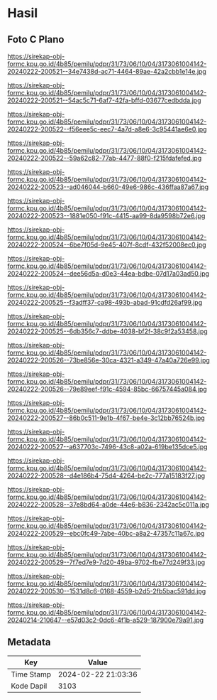 # Hasil

## Foto C Plano

https://sirekap-obj-formc.kpu.go.id/4b85/pemilu/pdpr/31/73/06/10/04/3173061004142-20240222-200521--34e7438d-ac71-4464-89ae-42a2cbb1e14e.jpg

https://sirekap-obj-formc.kpu.go.id/4b85/pemilu/pdpr/31/73/06/10/04/3173061004142-20240222-200521--54ac5c71-6af7-42fa-bffd-03677cedbdda.jpg

https://sirekap-obj-formc.kpu.go.id/4b85/pemilu/pdpr/31/73/06/10/04/3173061004142-20240222-200522--f56eee5c-eec7-4a7d-a8e6-3c95441ae6e0.jpg

https://sirekap-obj-formc.kpu.go.id/4b85/pemilu/pdpr/31/73/06/10/04/3173061004142-20240222-200522--59a62c82-77ab-4477-88f0-f215fdafefed.jpg

https://sirekap-obj-formc.kpu.go.id/4b85/pemilu/pdpr/31/73/06/10/04/3173061004142-20240222-200523--ad046044-b660-49e6-986c-436ffaa87a67.jpg

https://sirekap-obj-formc.kpu.go.id/4b85/pemilu/pdpr/31/73/06/10/04/3173061004142-20240222-200523--1881e050-f91c-4415-aa99-8da9598b72e6.jpg

https://sirekap-obj-formc.kpu.go.id/4b85/pemilu/pdpr/31/73/06/10/04/3173061004142-20240222-200524--6be7f05d-9e45-407f-8cdf-432f52008ec0.jpg

https://sirekap-obj-formc.kpu.go.id/4b85/pemilu/pdpr/31/73/06/10/04/3173061004142-20240222-200524--dee56d5a-d0e3-44ea-bdbe-07d17a03ad50.jpg

https://sirekap-obj-formc.kpu.go.id/4b85/pemilu/pdpr/31/73/06/10/04/3173061004142-20240222-200525--f3adff37-ca98-493b-abad-91cdfd26af99.jpg

https://sirekap-obj-formc.kpu.go.id/4b85/pemilu/pdpr/31/73/06/10/04/3173061004142-20240222-200525--6db356c7-ddbe-4038-bf2f-38c9f2a53458.jpg

https://sirekap-obj-formc.kpu.go.id/4b85/pemilu/pdpr/31/73/06/10/04/3173061004142-20240222-200526--73be856e-30ca-4321-a349-47a40a726e99.jpg

https://sirekap-obj-formc.kpu.go.id/4b85/pemilu/pdpr/31/73/06/10/04/3173061004142-20240222-200526--79e89eef-f91c-4594-85bc-66757445a084.jpg

https://sirekap-obj-formc.kpu.go.id/4b85/pemilu/pdpr/31/73/06/10/04/3173061004142-20240222-200527--86b0c511-9e1b-4f67-be4e-3c12bb76524b.jpg

https://sirekap-obj-formc.kpu.go.id/4b85/pemilu/pdpr/31/73/06/10/04/3173061004142-20240222-200527--a637703c-7496-43c8-a02a-619be135dce5.jpg

https://sirekap-obj-formc.kpu.go.id/4b85/pemilu/pdpr/31/73/06/10/04/3173061004142-20240222-200528--d4e186b4-75d4-4264-be2c-777a15183f27.jpg

https://sirekap-obj-formc.kpu.go.id/4b85/pemilu/pdpr/31/73/06/10/04/3173061004142-20240222-200528--37e8bd64-a0de-44e6-b836-2342ac5c011a.jpg

https://sirekap-obj-formc.kpu.go.id/4b85/pemilu/pdpr/31/73/06/10/04/3173061004142-20240222-200529--ebc0fc49-7abe-40bc-a8a2-47357c11a67c.jpg

https://sirekap-obj-formc.kpu.go.id/4b85/pemilu/pdpr/31/73/06/10/04/3173061004142-20240222-200529--7f7ed7e9-7d20-49ba-9702-fbe77d249f33.jpg

https://sirekap-obj-formc.kpu.go.id/4b85/pemilu/pdpr/31/73/06/10/04/3173061004142-20240222-200530--1531d8c6-0168-4559-b2d5-2fb5bac591dd.jpg

https://sirekap-obj-formc.kpu.go.id/4b85/pemilu/pdpr/31/73/06/10/04/3173061004142-20240214-210647--e57d03c2-0dc6-4f1b-a529-187900e79a91.jpg


## Metadata

| Key        | Value               |
| ---------- | ------------------- |
| Time Stamp | 2024-02-22 21:03:36 |
| Kode Dapil | 3103                |



